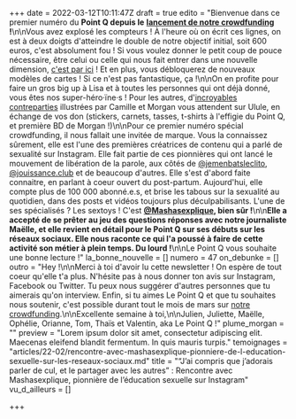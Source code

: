 +++
date = 2022-03-12T10:11:47Z
draft = true
edito = "Bienvenue dans ce premier numéro du **Point Q depuis le** [**lancement de notre crowdfunding**](https://fr.ulule.com/le-point-q/) **!**\n\nVous avez explosé les compteurs ! À l'heure où on écrit ces lignes, on est à deux doigts d'atteindre le double de notre objectif initial, soit 600 euros, c'est absolument fou ! Si vous voulez donner le petit coup de pouce nécessaire, être celui ou celle qui nous fait entrer dans une nouvelle dimension, [c'est par ici]( \"https://fr.ulule.com/le-point-q/\") ! Et en plus, vous débloquerez de nouveaux modèles de cartes ! Si ce n'est pas fantastique, ça !\n\nOn en profite pour faire un gros big up à Lisa et à toutes les personnes qui ont déjà donné, vous êtes nos super-héro·ïne·s ! Pour les autres, d'[incroyables contreparties](https://fr.ulule.com/le-point-q/?fbclid=IwAR3iR3C9q8jmKixRMQHlCP2VSWrSL6p7wj3ZdwEF32JfmhdG2GG0gs1c8ZY) illustrées par Camille et Morgan vous attendent sur Ulule, en échange de vos don (stickers, carnets, tasses, t-shirts à l'effigie du Point Q, et première BD de Morgan !)\n\nPour ce premier numéro spécial crowdfunding, il nous fallait une invitée de marque. Vous la connaissez sûrement, elle est l'une des premières créatrices de contenu qui a parlé de sexualité sur Instagram. Elle fait partie de ces pionnières qui ont lancé le mouvement de libération de la parole, aux côtés de [@jemenbatsleclito](https://www.instagram.com/jemenbatsleclito/), [@jouissance.club](https://www.instagram.com/jouissance.club/) et de beaucoup d'autres. Elle s'est d'abord faite connaitre, en parlant à coeur ouvert du post-partum. Aujourd'hui, elle compte plus de 100 000 abonné.e.s, et brise les tabous sur la sexualité au quotidien, dans des posts et vidéos toujours plus déculpabilisants. L'une de ses spécialisés ? Les sextoys ! C'est [**@Mashasexplique**](https://www.instagram.com/mashasexplique/)**, bien sûr !**\n\n**Elle a accepté de se prêter au jeu des questions réponses avec notre journaliste Maëlle, et elle revient en détail pour le Point Q sur ses débuts sur les réseaux sociaux. Elle nous raconte ce qui l'a poussé à faire de cette activité son métier à plein temps. Du lourd !**\n\nLe Point Q vous souhaite une bonne lecture !"
la_bonne_nouvelle = []
numero = 47
on_debunke = []
outro = "Hey !\n\nMerci à toi d'avoir lu cette newsletter ! On espère de tout coeur qu'elle t'a plus. N'hésite pas à nous donner ton avis sur Instagram, Facebook ou Twitter. Tu peux nous suggérer d'autres personnes que tu aimerais qu'on interview. Enfin, si tu aimes Le Point Q et que tu souhaites nous soutenir, c'est possible durant tout le mois de mars sur [notre crowdfunding](https://fr.ulule.com/le-point-q/).\n\nExcellente semaine à toi,\n\nJulien, Juliette, Maëlle, Ophélie, Orianne, Tom, Thaïs et Valentin, aka Le Point Q !"
plume_morgan = ""
preview = "Lorem ipsum dolor sit amet, consectetur adipiscing elit. Maecenas eleifend blandit fermentum. In quis mauris turpis."
temoignages = "articles/22-02/rencontre-avec-mashasexplique-pionniere-de-l-education-sexuelle-sur-les-reseaux-sociaux.md"
title = "“J’ai compris que j’adorais parler de cul, et le partager avec les autres” : Rencontre avec Mashasexplique, pionnière de l’éducation sexuelle sur Instagram"
vu_d_ailleurs = []

+++
